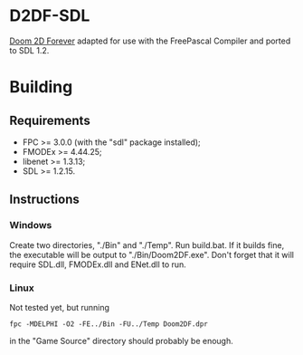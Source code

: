 # D2DF-SDL
[Doom 2D Forever](https://github.com/pss88/DF) adapted for use with the FreePascal Compiler and ported to SDL 1.2.

# Building

## Requirements
* FPC >= 3.0.0 (with the "sdl" package installed);
* FMODEx >= 4.44.25;
* libenet >= 1.3.13;
* SDL >= 1.2.15.

## Instructions
### Windows
Create two directories, "./Bin" and "./Temp". Run build.bat.
If it builds fine, the executable will be output to "./Bin/Doom2DF.exe".
Don't forget that it will require SDL.dll, FMODEx.dll and ENet.dll to run.
### Linux
Not tested yet, but running
```
fpc -MDELPHI -O2 -FE../Bin -FU../Temp Doom2DF.dpr
```
in the "Game Source" directory should probably be enough.
